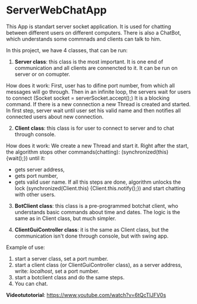 # ServerWebChatApp
This App is standart server socket application. It is used for chatting between different users on different computers.
There is also a ChatBot, which understands some commnads and clients can talk to him.

In this project, we have 4 classes, that can be run:
1. **Server class**: this class is the most important. It is one end of communication and all clients are connencted to it. It can be run on server or on comupter.

How does it work:
First, user has to difine port number, from which all messages will go through.
Then in an infinite loop, the servers wait for users to connect (Socket socket = serverSocket.accept();)
It is a blocking command.
If there is a new connection a new Thread is created and started.
In first step, server wait until user set his valid name and then notifies all connected users about new connection.

2. **Client class**: this class is for user to connect to server and to chat through console.

How does it work:
We create a new Thread and start it. Right after the start, the algorithm stops other commands(chatting): (synchronized(this) {wait();}) until it:
- gets server address,
- gets port number,
- gets valid user name.
If all this steps are done, algorithm unlocks the lock (synchronized(Client.this) {Client.this.notify();}) and start chatting with other users.

3. **BotClient class**: this class is a pre-programmed botchat client, who understands basic commands about time and dates. The logic is the same as in Client class, but much simpler.

4. **ClientGuiController class**: it is the same as Client class, but the communication isn't done through console, but with swing app.

Example of use:
1. start a server class, set a port number.
2. start a client class (or ClientGuiController class), as a server address, write: _localhost_, set a port number.
3. start a botclient class and do the same steps.
4. You can chat.

**Videotutotorial**:
https://www.youtube.com/watch?v=6tQcTlJFV0s
